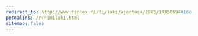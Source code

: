 ```yaml
---
redirect_to: http://www.finlex.fi/fi/laki/ajantasa/1985/19850694#L6a
permalink: /r/nimilaki.html
sitemap: false
---
```

